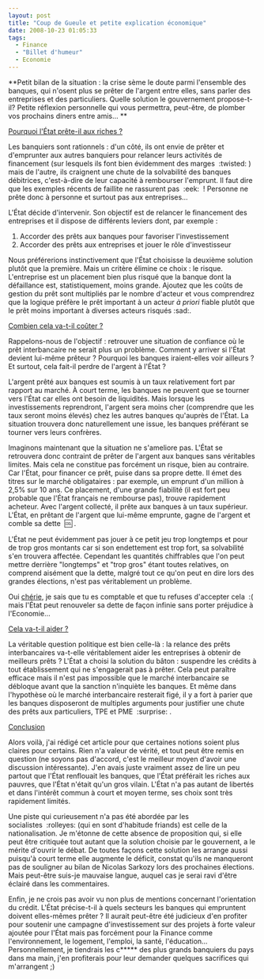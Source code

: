 ```yaml
---
layout: post
title: "Coup de Gueule et petite explication économique"
date: 2008-10-23 01:05:33
tags:
  - Finance
  - "Billet d'humeur"
  - Economie
---
```


**Petit bilan de la situation&nbsp;: la crise sème le doute parmi l'ensemble des banques, qui n'osent plus se prêter de l'argent entre elles, sans parler des entreprises et des particuliers. Quelle solution le gouvernement propose-t-il?
Petite réflexion personnelle qui vous permettra, peut-être, de plomber vos prochains diners entre amis…
**

<span style="text-decoration: underline">Pourquoi l'État prête-il aux riches&nbsp;?</span>

Les banquiers sont rationnels&nbsp;: d'un côté, ils ont envie de prêter et d'emprunter aux autres banquiers pour relancer leurs activités de financement (sur lesquels ils font bien évidemment des marges &nbsp;:twisted: ) mais de l'autre, ils craignent une chute de la solvabilité des banques débitrices, c'est-à-dire de leur capacité à rembourser l'emprunt. Il faut dire que les exemples récents de faillite ne rassurent pas &nbsp;:eek: &nbsp;! Personne ne prête donc à personne et surtout pas aux entreprises…

L'État décide d'intervenir. Son objectif est de relancer le financement des entreprises et il dispose de différents leviers dont, par exemple&nbsp;:

1. Accorder des prêts aux banques pour favoriser l'investissement
2. Accorder des prêts aux entreprises et jouer le rôle d'investisseur

Nous préférerions instinctivement que l'État choisisse la deuxième solution plutôt que la première. Mais un critère élimine ce choix&nbsp;: le risque. L'entreprise est un placement bien plus risqué que la banque dont la défaillance est, statistiquement, moins grande. Ajoutez que les coûts de gestion du prêt sont multipliés par le nombre d'acteur et vous comprendrez que la logique préfère le prêt important à un acteur _à priori_ fiable plutôt que le prêt moins important à diverses acteurs risqués&nbsp;:sad:.

<span style="text-decoration: underline">Combien cela va-t-il coûter&nbsp;?</span>

Rappelons-nous de l'objectif&nbsp;: retrouver une situation de confiance où le prêt interbancaire ne serait plus un problème. Comment y arriver si l'État devient lui-même prêteur&nbsp;? Pourquoi les banques iraient-elles voir ailleurs&nbsp;? Et surtout, cela fait-il perdre de l'argent à l'État&nbsp;?

L'argent prêté aux banques est soumis à un taux relativement fort par rapport au marché. À court terme, les banques ne peuvent que se tourner vers l'État car elles ont besoin de liquidités. Mais lorsque les investissements reprendront, l'argent sera moins cher (comprendre que les taux seront moins élevés) chez les autres banques qu'auprès de l'État. La situation trouvera donc naturellement une issue, les banques préférant se tourner vers leurs confrères.

Imaginons maintenant que la situation ne s'ameliore pas. L'État se retrouvera donc contraint de prêter de l'argent aux banques sans véritables limites. Mais cela ne constitue pas forcément un risque, bien au contraire. Car l'État, pour financer ce prêt, puise dans sa propre dette. Il émet des titres sur le marché obligataires&nbsp;: par exemple, un emprunt d'un million à 2,5% sur 10 ans. Ce placement, d'une grande fiabilité (il est fort peu probable que l'État français ne rembourse pas), trouve rapidement acheteur. Avec l'argent collecté, il prête aux banques à un taux supérieur. L'État, en prêtant de l'argent que lui-même emprunte, gagne de l'argent et comble sa dette &nbsp;:cool: .

L'État ne peut évidemment pas jouer à ce petit jeu trop longtemps et pour de trop gros montants car si son endettement est trop fort, sa solvabilité s'en trouvera affectée. Cependant les quantités chiffrables que l'on peut mettre derrière "longtemps" et "trop gros" étant toutes relatives, on comprend aisément que la dette, malgré tout ce qu'on peut en dire lors des grandes élections, n'est pas véritablement un problème.

Oui [chérie](http://www.lacuisinedelibellule.fr/), je sais que tu es comptable et que tu refuses d'accepter cela &nbsp;:( mais l'État peut renouveler sa dette de façon infinie sans porter préjudice à l'Economie…

<span style="text-decoration: underline">Cela va-t-il aider&nbsp;?</span>

La véritable question politique est bien celle-là&nbsp;: la relance des prêts interbancaires va-t-elle véritablement aider les entreprises à obtenir de meilleurs prêts&nbsp;? L'État a choisi la solution du bâton&nbsp;: suspendre les crédits à tout établissement qui ne s'engagerait pas à prêter. Cela peut paraître efficace mais il n'est pas impossible que le marché interbancaire se débloque avant que la sanction n'inquiète les banques. Et même dans l'hypothèse où le marché interbancaire resterait figé, il y a fort à parier que les banques disposeront de multiples arguments pour justifier une chute des prêts aux particuliers, TPE et PME &nbsp;:surprise: .

<span style="text-decoration: underline">Conclusion</span>

Alors voilà, j'ai rédigé cet article pour que certaines notions soient plus claires pour certains. Rien n'a valeur de vérité, et tout peut être remis en question (ne soyons pas d'accord, c'est le meilleur moyen d'avoir une discussion intéressante). J'en avais juste vraiment assez de lire un peu partout que l'État renflouait les banques, que l'État préférait les riches aux pauvres, que l'État n'était qu'un gros vilain. L'État n'a pas autant de libertés et dans l'intérêt commun à court et moyen terme, ses choix sont très rapidement limités.

Une piste qui curieusement n'a pas été abordée par les socialistes &nbsp;:rolleyes: (qui en sont d'habitude friands) est celle de la nationalisation. Je m'étonne de cette absence de proposition qui, si elle peut être critiquée tout autant que la solution choisie par le gouvernent, a le mérite d'ouvrir le débat. De toutes façons cette solution les arrange aussi puisqu'à court terme elle augmente le déficit, constat qu'ils ne manqueront pas de souligner au bilan de Nicolas Sarkozy lors des prochaines élections. Mais peut-être suis-je mauvaise langue, auquel cas je serai ravi d'être éclairé dans les commentaires.

Enfin, je ne crois pas avoir vu non plus de mentions concernant l'orientation du crédit. L'État précise-t-il à quels secteurs les banques qui empruntent doivent elles-mêmes prêter&nbsp;? Il aurait peut-être été judicieux d'en profiter pour soutenir une campagne d'investissement sur des projets à forte valeur ajoutée pour l'État mais pas forcément pour la Finance comme l'environnement, le logement, l'emploi, la santé, l'éducation… Personnellement, je tiendrais les c***** des plus grands banquiers du pays dans ma main, j'en profiterais pour leur demander quelques sacrifices qui m'arrangent ;)